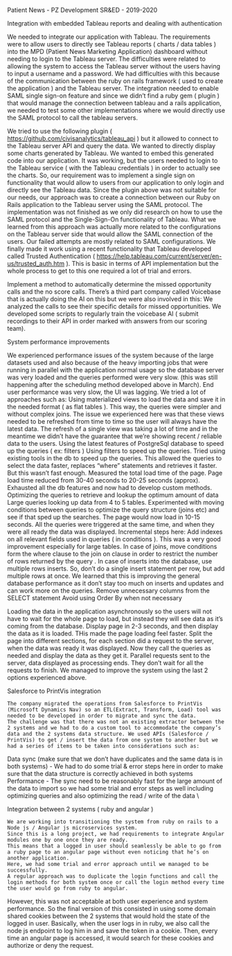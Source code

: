 Patient News - PZ Development SR&ED - 2019-2020



Integration with embedded Tableau reports and dealing with authentication

We needed to integrate our application with Tableau.  The requirements were to allow users to directly see Tableau reports ( charts / data tables ) into the MPD (Patient News Marketing Application)  dashboard without needing to login to the Tableau server.
The difficulties were related to allowing the system to access the Tableau server without the users having to input a username and a password. We had difficulties with this because of the communication between the ruby on rails framework ( used to create the application ) and the Tableau server. The integration needed to enable SAML single sign-on feature and since we didn’t find a ruby gem ( plugin ) that would manage the connection between tableau and a rails application, we needed to test some other implementations where we would directly use the SAML protocol to call the tableau servers.

We tried to use the following plugin ( https://github.com/civisanalytics/tableau_api ) but it allowed to connect to the Tableau server API and query the data. We wanted to directly display some charts generated by Tableau. We wanted to embed this generated code into our application. It was working, but the users needed to login to the Tableau service ( with the Tableau credentials ) in order to actually see the charts. So, our requirement was to implement a single sign on functionality that would allow to users from our application to only login and directly see the Tableau data.
Since the plugin above was not suitable for our needs,  our approach was to create a connection between our Ruby on Rails application to the Tableau server using the SAML protocol. The implementation was not finished as we only did research on how to use the SAML protocol and the Single-Sign-On functionality of Tableau. What we learned from this approach was actually more related to the configurations on the Tableau server side that would allow the SAML connection of the users. Our failed attempts are mostly related to SAML configurations.
We finally made it work using a recent functionality that Tableau developed called Trusted Authentication ( https://help.tableau.com/current/server/en-us/trusted_auth.htm ).
This is basic in terms of API implementation but the whole process to get to this one required a lot of trial and errors.


Implement a method to automatically determine the missed opportunity calls and the no score calls.
There’s a third part company called Voicebase that is actually doing the AI on this but we were also involved in this:
We analyzed the calls to see their specific details for missed opportunities.
We developed some scripts to regularly train the voicebase AI ( submit recordings to their API in order marked with answers from our scoring team).


System performance improvements

We experienced performance issues of the system because of the large datasets used and also because of the heavy importing jobs that were running in parallel with the application normal usage so the database server was very loaded and the queries performed were very slow. (this was still happening after the scheduling method developed above in March). End user performance was very slow, the UI was lagging.
	We tried a lot of approaches such as:
Using materialized views to load the data and save it in the needed format ( as flat tables ). This way, the queries were simpler and without complex joins. The issue we experienced here was that these views needed to be refreshed from time to time so the user will always have the latest data. The refresh of a single view was taking a lot of time and in the meantime we didn’t have the guarantee that we’re showing recent / reliable data to the users.
Using the latest features of PostgreSql database to speed up the queries ( ex: filters )
Using filters to speed up the queries. Tried using existing tools in the db to speed up the queries. This allowed the queries to select the data faster, replaces “where” statements and retrieves it faster. But this wasn’t fast enough. Measured the total load time of the page. Page load time reduced from 30-40 seconds to 20-25 seconds (approx). Exhausted all the db features and now had to develop custom methods.
Optimizing the queries to retrieve and lookup the optimum amount of data
Large queries looking up data from 4 to 5 tables. Experimented with moving conditions between queries to optimize the query structure (joins etc) and see if that sped up the searches. The page would now load in 10-15 seconds. All the queries were triggered at the same time, and when they were all ready the data was displayed.
Incremental steps here:
Add indexes on all relevant fields used in queries ( in conditions ). This was a very good improvement especially for large tables.
In case of joins, move conditions form the where clause to the join on clause in order to restrict the number of rows returned by the query .
In case of inserts into the database, use multiple rows inserts. So, don’t do a single insert statement per row, but add multiple rows at once. We learned that this is improving the general database performance as it don’t stay too much on inserts and updates and can work more on the queries.
Remove unnecessary columns from the SELECT statement
Avoid using Order By when not necessary

Loading the data in the application asynchronously so the users will not have to wait for the whole page to load, but instead they will see data as it’s coming from the database.
Display page in 2-3 seconds, and then display the data as it is loaded. THis made the page loading feel faster. Split the page into different sections, for each section did a request to the server, when the data was ready it was displayed. Now they call the queries as needed and display the data as they get it. Parallel requests sent to the server, data displayed as processing ends. They don’t wait for all the requests to finish.
We managed to improve the system using the last 2 options experienced above.

Salesforce to PrintVis integration

	The company migrated the operations from Salesforce to PrintVis (Microsoft Dynamics Nav) so an ETL(Extract, Transform, Load) tool was needed to be developed in order to migrate and sync the data.
	The challenge was that there was not an existing extractor between the 2 systems and we had to do a custom tool to accommodate the company’s data and the 2 systems data structure. We used APIs (Salesforce / PrintVis) to get / insert the data from one system to another but we had a series of items to be taken into considerations such as:
Data sync (make sure that we don’t have duplicates and the same data is in both systems) - We had to do some trial & error steps here in order to make sure that the data structure is correctly achieved in both systems
Performance - The sync need to be reasonably fast for the large amount of the data to import so we had some trial and error steps as well including optimizing queries and also optimizing the read / write of the data
\


Integration between 2 systems ( ruby and angular )

	We are working into transitioning the system from ruby on rails to a Node js / Angular js microservices system.
	Since this is a long project, we had requirements to integrate Angular modules one by one once they are ready.
	This means that a logged in user should seamlessly be able to go from a ruby page to an angular page without even noticing that he’s on another application.
	Here, we had some trial and error approach until we managed to be successfully.
	A regular approach was to duplicate the login functions and call the login methods for both system once or call the login method every time the user would go from ruby to angular.
However, this was not acceptable at both user experience and system performance.
	So the final version of this consisted in using some domain shared cookies between the 2 systems that would hold the state of the logged in user. Basically, when the user logs in in ruby, we also call the node js endpoint to log him in and save the token in a cookie. Then, every time an angular page is accessed, it would search for these cookies and authorize or deny the request.
